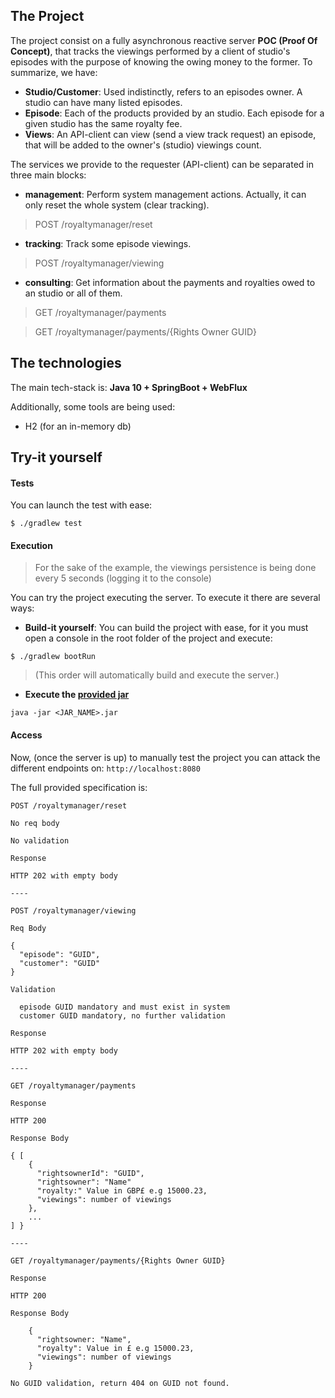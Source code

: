 ## The Project
The project consist on a fully asynchronous reactive server **POC (Proof Of Concept)**, that tracks the viewings performed by a client of studio's episodes with the purpose of knowing the owing money to the former. To summarize, we have:

* **Studio/Customer**: Used indistinctly, refers to an episodes owner. A studio can have many listed episodes.
* **Episode**: Each of the products provided by an studio. Each episode for a given studio has the same royalty fee.
* **Views**: An API-client can view (send a view track request) an episode, that will be added to the owner's (studio) viewings count.
  

The services we provide to the requester (API-client) can be separated in three main blocks:

* **management**: Perform system management actions. Actually, it can only reset the whole system (clear tracking).
> POST /royaltymanager/reset
* **tracking**: Track some episode viewings.
> POST /royaltymanager/viewing
* **consulting**: Get information about the payments and royalties owed to an studio or all of them.
> GET /royaltymanager/payments

> GET /royaltymanager/payments/{Rights Owner GUID}


## The technologies

The main tech-stack is: **Java 10 + SpringBoot + WebFlux**

Additionally, some tools are being used:

* H2 (for an in-memory db)


## Try-it yourself

#### Tests

You can launch the test with ease:
```
$ ./gradlew test
```


#### Execution

>For the sake of the example, the viewings persistence is being done every 5 seconds (logging it to the console)

You can try the project executing the server. To execute it there are several ways:

* **Build-it yourself**: You can build the project with ease, for it you must open a console in the root folder of the project and execute:
```
$ ./gradlew bootRun
```
> (This order will automatically build and execute the server.)

* **Execute the [provided jar](https://github.com/NemesisMate/pikseltrial/releases/)**
```
java -jar <JAR_NAME>.jar
```

#### Access

Now, (once the server is up) to manually test the project you can attack the different endpoints on: `http://localhost:8080`

The full provided specification is:
```
POST /royaltymanager/reset

No req body

No validation

Response

HTTP 202 with empty body

----

POST /royaltymanager/viewing

Req Body

{ 
  "episode": "GUID",
  "customer": "GUID"
}
  
Validation
  
  episode GUID mandatory and must exist in system
  customer GUID mandatory, no further validation
  
Response

HTTP 202 with empty body

----

GET /royaltymanager/payments

Response

HTTP 200

Response Body

{ [
	{
	  "rightsownerId": "GUID",
	  "rightsowner": "Name"
	  "royalty:" Value in GBP£ e.g 15000.23,
	  "viewings": number of viewings
	},
	...
] }

----

GET /royaltymanager/payments/{Rights Owner GUID}

Response

HTTP 200

Response Body

	{
	  "rightsowner: "Name",
	  "royalty": Value in £ e.g 15000.23,
	  "viewings": number of viewings
	}
	
No GUID validation, return 404 on GUID not found.
```
